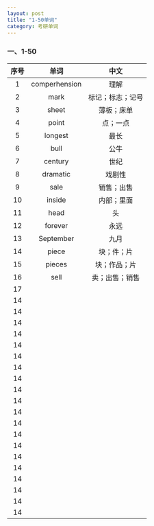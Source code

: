 ```yaml
---
layout: post
title: "1-50单词"
category: 考研单词
---
```


### 一、1-50
| 序号 | 单词 | 中文 |
| :---: | :---: | :---: |
| 1 |comperhension | 理解 |
| 2 | mark | 标记；标志；记号 |
| 3 | sheet | 薄板；床单 |
| 4 | point | 点；一点 |
| 5 | longest | 最长 |
| 6 | bull | 公牛 |
| 7 | century | 世纪 |
| 8 | dramatic| 戏剧性 |
| 9 | sale | 销售；出售 |
| 10 | inside | 内部；里面 |
| 11 | head | 头 |
| 12 | forever | 永远 |
| 13 | September| 九月 |
| 14 | piece | 块；件；片 |
| 15 | pieces | 块；作品；片 |
| 16 | sell | 卖；出售；销售 |
| 17 |  |  |
| 14 |  |  |
| 14 |  |  |
| 14 |  |  |
| 14 |  |  |
| 14 |  |  |
| 14 |  |  |
| 14 |  |  |
| 14 |  |  |
| 14 |  |  |
| 14 |  |  |
| 14 |  |  |
| 14 |  |  |
| 14 |  |  |
| 14 |  |  |
| 14 |  |  |
| 14 |  |  |
| 14 |  |  |
| 14 |  |  |
| 14 |  |  |
| 14 |  |  |

